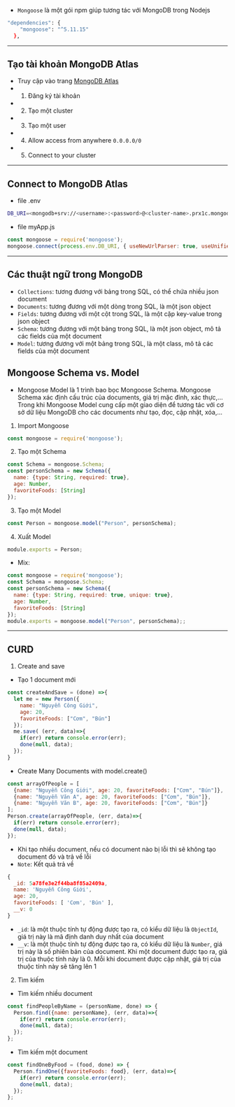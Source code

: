 - `Mongoose` là một gói npm giúp tương tác với MongoDB trong Nodejs
```sh
"dependencies": {
    "mongoose": "^5.11.15"
  },
```
---
## Tạo tài khoản MongoDB Atlas
- Truy cập vào trang [MongoDB Atlas](https://www.mongodb.com/cloud/atlas)
- 1. Đăng ký tài khoản
- 2. Tạo một cluster
- 3. Tạo một user
- 4. Allow access from anywhere `0.0.0.0/0`
- 5. Connect to your cluster
---
## Connect to MongoDB Atlas 
- file .env
```sh
DB_URI=<mongodb+srv://<username>:<password>@<cluster-name>.prx1c.mongodb.net/<db-name>?retryWrites=true&w=majority>
```
- file myApp.js
```js
const mongoose = require('mongoose');
mongoose.connect(process.env.DB_URI, { useNewUrlParser: true, useUnifiedTopology: true });
```
---
## Các thuật ngữ trong MongoDB
- `Collections`: tương đương với bảng trong SQL, có thể chứa nhiều json document
- `Documents`: tương đương với một dòng trong SQL, là một json object
- `Fields`: tương đương với một cột trong SQL, là một cặp key-value trong json object
- `Schema`: tương đương với một bảng trong SQL, là một json object, mô tả các fields của một document
- `Model`: tương đương với một bảng trong SQL, là một class, mô tả các fields của một document
## Mongoose Schema vs. Model
- Mongoose Model là 1 trình bao bọc Mongoose Schema. Mongoose Schema xác định cấu trúc của documents, giá trị mặc đinh, xác thực,... Trong khi Mongoose Model cung cấp một giao diện để tương tác với cơ sở dữ liệu MongoDB cho các documents như tạo, đọc, cập nhật, xóa,...
1. Import Mongoose
```js
const mongoose = require('mongoose');
```
2. Tạo một Schema
```js
const Schema = mongoose.Schema;
const personSchema = new Schema({
  name: {type: String, required: true},
  age: Number,
  favoriteFoods: [String]
});
```
3. Tạo một Model
```js
const Person = mongoose.model("Person", personSchema);
```
4. Xuất Model
```js
module.exports = Person;
```
- Mix:
```js
const mongoose = require('mongoose');
const Schema = mongoose.Schema;
const personSchema = new Schema({
  name: {type: String, required: true, unique: true},
  age: Number,
  favoriteFoods: [String]
});
module.exports = mongoose.model("Person", personSchema);;
```
---
## CURD
1. Create and save
- Tạo 1 document mới
```js
const createAndSave = (done) =>{
  let me = new Person({
    name: "Nguyễn Công Giới",
    age: 20,
    favoriteFoods: ["Cơm", "Bún"]
  });
  me.save( (err, data)=>{
    if(err) return console.error(err);
    done(null, data);
  });
}
```
- Create Many Documents with model.create()
```js
const arrayOfPeople = [
  {name: "Nguyễn Công Giới", age: 20, favoriteFoods: ["Cơm", "Bún"]},
  {name: "Nguyễn Văn A", age: 20, favoriteFoods: ["Cơm", "Bún"]},
  {name: "Nguyễn Văn B", age: 20, favoriteFoods: ["Cơm", "Bún"]}
];
Person.create(arrayOfPeople, (err, data)=>{
  if(err) return console.error(err);
  done(null, data);
});
```
- Khi tạo nhiều document, nếu có document nào bị lỗi thì sẽ không tạo document đó và trả về lỗi
- `Note`: Kết quả trả về
```js
{ 
  _id: 5a78fe3e2f44ba8f85a2409a,
  name: 'Nguyễn Công Giới',
  age: 20,
  favoriteFoods: [ 'Cơm', 'Bún' ],
  __v: 0
}
```
- `_id`: là một thuộc tính tự động được tạo ra, có kiểu dữ liệu là `ObjectId`, giá trị này là mã định danh duy nhất của document
- `__v`: là một thuộc tính tự động được tạo ra, có kiểu dữ liệu là `Number`, giá trị này là số phiên bản của document. Khi một document được tạo ra, giá trị của thuộc tính này là 0. Mỗi khi document được cập nhật, giá trị của thuộc tính này sẽ tăng lên 1

2. Tìm kiếm
- Tìm kiếm nhiều document
```js
const findPeopleByName = (personName, done) => {
  Person.find({name: personName}, (err, data)=>{
    if(err) return console.error(err);
    done(null, data);
  });
};
```
- Tìm kiếm một document
```js
const findOneByFood = (food, done) => {
  Person.findOne({favoriteFoods: food}, (err, data)=>{
    if(err) return console.error(err);
    done(null, data);
  });
};
```
